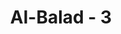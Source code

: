 ---
title: "Al-Balad - 3"
no: 3
arabic_no: ٣
ayah: وَوَالِدٍ وَّمَا وَلَدَۙ
translation: "dan demi (pertalian) bapak dan anaknya."
tafsir: "Allah bersumpah dengan seorang ayah, yaitu Ibrahim, dan anaknya, yaitu Ismail yang nanti menurunkan Nabi Muhammad. Dengan demikian, Allah bersumpah dengan nenek moyang Nabi Muhammad setelah sebelumnya Allah bersumpah dengan beliau dan kota kelahiran beliau, yang menunjukkan pertalian kedua nabi tersebut. Ada pula yang menafsirkan \"ayah\" dengan Adam yang merupakan ayah umat manusia dan anak cucunya yang lahir sesudah itu siapa saja."
---
